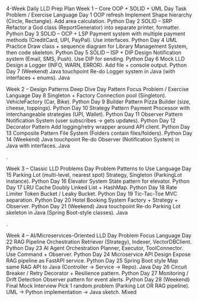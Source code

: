 4-Week Daily LLD Prep Plan
Week 1 – Core OOP + SOLID + UML
Day	Task	Problem / Exercise	Language
Day 1	OOP refresh	Implement Shape hierarchy (Circle, Rectangle). Add area calculation.	Python
Day 2	SOLID – SRP	Refactor a God class (ReportGenerator) into separate printer, formatter.	Python
Day 3	SOLID – OCP + LSP	Payment system with multiple payment methods (CreditCard, UPI, PayPal). Use interfaces.	Python
Day 4	UML Practice	Draw class + sequence diagram for Library Management System, then code skeleton.	Python
Day 5	SOLID – ISP + DIP	Design Notification system (Email, SMS, Push). Use DIP for sending.	Python
Day 6	Mock LLD	Design a Logger (INFO, WARN, ERROR). Add file + console output.	Python
Day 7 (Weekend)	Java touchpoint	Re-do Logger system in Java (with interfaces + enums).	Java


Week 2 – Design Patterns Deep Dive
Day	Pattern Focus	Problem / Exercise	Language
Day 8	Singleton + Factory	Connection pool (Singleton). VehicleFactory (Car, Bike).	Python
Day 9	Builder Pattern	Pizza Builder (size, cheese, toppings).	Python
Day 10	Strategy Pattern	Payment Processor with interchangeable strategies (UPI, Wallet).	Python
Day 11	Observer Pattern	Notification System (user subscribes → gets updates).	Python
Day 12	Decorator Pattern	Add logging/retry wrapper around API client.	Python
Day 13	Composite Pattern	File System (Folders contain files/folders).	Python
Day 14 (Weekend)	Java touchpoint	Re-do Observer (Notification System) in Java with interfaces.	Java

.

Week 3 – Classic LLD Problems
Day	Problem	Patterns to Use	Language
Day 15	Parking Lot (multi-level, nearest spot)	Strategy, Singleton (ParkingLot instance).	Python
Day 16	Elevator System	State pattern for elevator.	Python
Day 17	LRU Cache	Doubly Linked List + HashMap.	Python
Day 18	Rate Limiter	Token Bucket / Leaky Bucket.	Python
Day 19	Tic-Tac-Toe	MVC separation.	Python
Day 20	Hotel Booking System	Factory + Strategy + Observer.	Python
Day 21 (Weekend)	Java touchpoint	Re-do Parking Lot skeleton in Java (Spring Boot-style classes).	Java

.

Week 4 – AI/Microservices-Oriented LLD
Day	Problem	Focus	Language
Day 22	RAG Pipeline Orchestration	Retriever (Strategy), Indexer, VectorDBClient.	Python
Day 23	AI Agent Orchestration	Planner, Executor, ToolConnector. Use Command + Observer.	Python
Day 24	Microservice API Design	Expose RAG pipeline as FastAPI service.	Python
Day 25	Spring Boot style	Map same RAG API to Java (Controller → Service → Repo).	Java
Day 26	Circuit Breaker / Retry	Decorator + Resilience pattern.	Python
Day 27	Monitoring / Drift Detection	Observer pattern for event alerts.	Python
Day 28 (Weekend)	Final Mock Interview	Pick 1 random problem (Parking Lot OR RAG pipeline). UML → Python implementation → Java sketch.	Mixed
